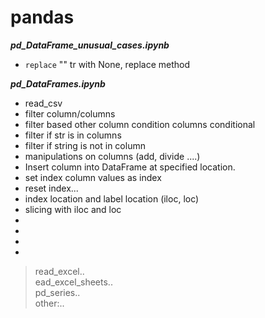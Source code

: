 # pandas
***pd_DataFrame_unusual_cases.ipynb***
- `replace` "" tr with None,   replace method

***pd_DataFrames.ipynb***
- read_csv
- filter column/columns 
- filter based other column condition columns conditional 
- filter if str is in columns
- filter if string is not in column
- manipulations on columns (add, divide ....)
- Insert column into DataFrame at specified location.
- set index column values as index
- reset index... 
- index location and label location  (iloc, loc)
- slicing with iloc and loc
- 
- 
- 
- 

> read_excel..<br>
> ead_excel_sheets..<br>
> pd_series..<br>
> other:..<br>